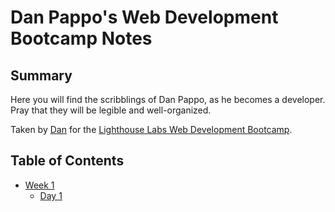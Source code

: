 # Dan Pappo's Web Development Bootcamp Notes

## Summary

Here you will find the scribblings of Dan Pappo, as he becomes a developer. Pray that they will be legible and well-organized.

Taken by [Dan](https://github.com/dpappo) for the [Lighthouse Labs Web Development Bootcamp](https://www.lighthouselabs.ca/en/web-development-bootcamp).

## Table of Contents

- [Week 1](/Week_1)
  - [Day 1](/Week_1/Day_1)
